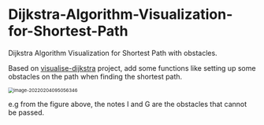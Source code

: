 # Dijkstra-Algorithm-Visualization-for-Shortest-Path
Dijkstra Algorithm Visualization for Shortest Path with obstacles.

Based on [visualise-dijkstra](https://github.com/tanxh33/visualise-dijkstra) project, add some functions like setting up some obstacles on the path when finding the shortest path.

<img src="C:\Users\12094\AppData\Roaming\Typora\typora-user-images\image-20220204095056346.png" alt="image-20220204095056346" style="zoom:67%;" />

e.g from the figure above, the notes I and G are the obstacles that cannot be passed.
